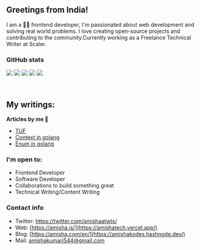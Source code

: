 ## Greetings from India!

 I am a 👨‍💻 frontend developer, I'm passionated about web development and solving real world problems. I love creating open-source projects and contributing to the community.Currently working as a Freelance Technical Writer at Scaler.
### GitHub stats

![](https://github-profile-summary-cards.vercel.app/api/cards/profile-details?username=Amishakumari544&theme=github)
![](https://github-profile-summary-cards.vercel.app/api/cards/repos-per-language?username=Amishakumari544&theme=github)
![](https://github-profile-summary-cards.vercel.app/api/cards/most-commit-language?username=Amishakumari544&theme=github)
![](https://github-profile-summary-cards.vercel.app/api/cards/stats?username=Amishakumari544&theme=github)
![](https://github-profile-summary-cards.vercel.app/api/cards/productive-time?username=Amishakumari544&theme=github)

 
<br>

## My writings:

<b> Articles by me 📝 </b> 
- [TUF](https://takeuforward.org/?s=Amisha+kumari)
- [Context in golang](https://www.scaler.com/topics/golang-context/)
- [Enum in golang](https://www.scaler.com/topics/golang-enum/)

### I'm open to:
- Frontend Developer
- Software Developer
- Collaborations to build something great
- Technical Writing/Content Writing

### Contact info
- Twitter: https://twitter.com/amishaatwts/
- Web: [https://amisha.is/](https://amishatech.vercel.app/)
- Blog: [https://amisha.com/en/](https://amishakodes.hashnode.dev/)
- Mail: amishakumari544@gmail.com




